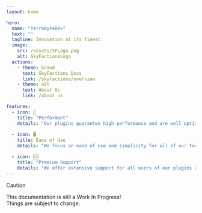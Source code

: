 ```yaml
---
layout: home

hero:
  name: "TerraByteDev"
  text: ""
  tagline: Innovation at its finest.
  image:
    src: /assets/SFLogo.png
    alt: SkyFactionsLogo
  actions:
    - theme: brand
      text: SkyFactions Docs
      link: /skyfactions/overview
    - theme: alt
      text: About Us
      link: /about_us

features:
  - icon: 🚀
    title: "Performant"
    details: "Our plugins guarantee high performance and are well optimised."
  
  - icon: 🖥️
    title: Ease of Use
    details: "We focus on ease of use and simplicity for all of our tools."

  - icon: 🆘
    title: "Premium Support"
    details: "We offer extensive support for all users of our plugins and tools."
---
```


> [!CAUTION]
> This documentation is still a Work In Progress!\
> Things are subject to change.